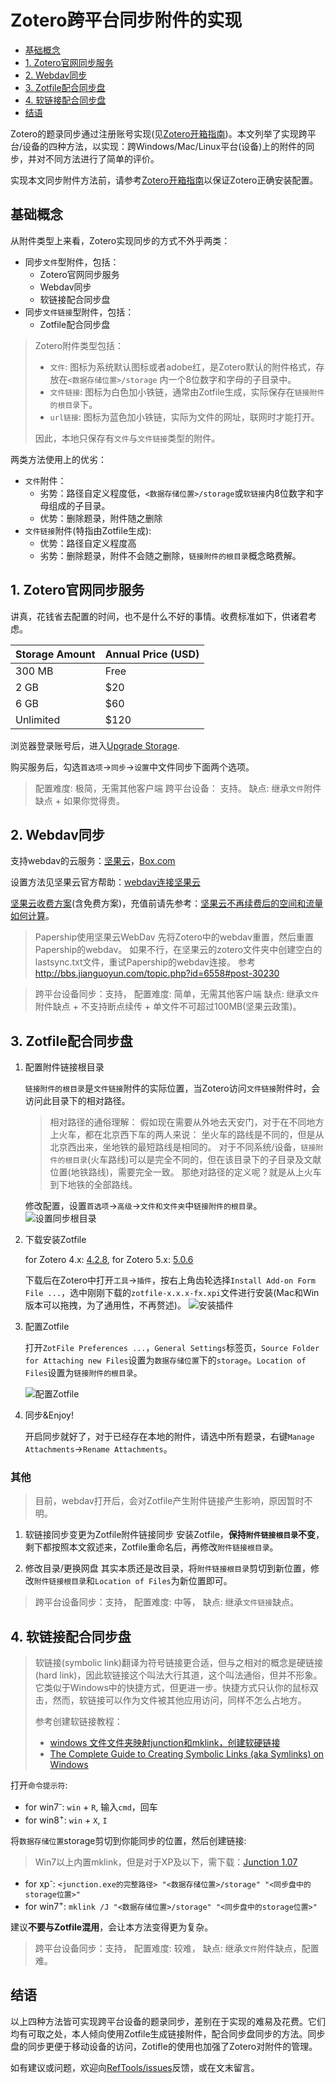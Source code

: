 # Zotero跨平台同步附件的实现

<!-- @import "[TOC]" {cmd="toc" depthFrom=2 depthTo=2 orderedList=false} -->
<!-- code_chunk_output -->

* [基础概念](#基础概念)
* [1. Zotero官网同步服务](#1-zotero官网同步服务)
* [2. Webdav同步](#2-webdav同步)
* [3. Zotfile配合同步盘](#3-zotfile配合同步盘)
* [4. 软链接配合同步盘](#4-软链接配合同步盘)
* [结语](#结语)

<!-- /code_chunk_output -->

Zotero的题录同步通过注册账号实现(见[Zotero开箱指南](startup.md))。本文列举了实现跨平台/设备的四种方法，以实现：跨Windows/Mac/Linux平台(设备)上的附件的同步，并对不同方法进行了简单的评价。

实现本文同步附件方法前，请参考[Zotero开箱指南](startup.md)以保证Zotero正确安装配置。

## 基础概念

从附件类型上来看，Zotero实现同步的方式不外乎两类：

- 同步`文件`型附件，包括：
  - Zotero官网同步服务
  - Webdav同步
  - 软链接配合同步盘
- 同步`文件链接`型附件，包括：
  - Zotfile配合同步盘

> Zotero附件类型包括：
> - `文件`: 图标为系统默认图标或者adobe红，是Zotero默认的附件格式，存放在`<数据存储位置>/storage` 内一个8位数字和字母的子目录中。
> - `文件链接`: 图标为白色加小铁链，通常由Zotfile生成，实际保存在`链接附件的根目录`下。
> - `url链接`: 图标为蓝色加小铁链，实际为文件的网址，联网时才能打开。
>
> 因此，本地只保存有`文件`与`文件链接`类型的附件。

两类方法使用上的优劣：

- `文件`附件：
  - 劣势：路径自定义程度低，`<数据存储位置>/storage`或`软链接`内8位数字和字母组成的子目录。
  - 优势：删除题录，附件随之删除
- `文件链接`附件(特指由Zotfile生成):
  - 优势：路径自定义程度高
  - 劣势：删除题录，附件不会随之删除，`链接附件的根目录`概念略费解。

## 1. Zotero官网同步服务

讲真，花钱省去配置的时间，也不是什么不好的事情。收费标准如下，供诸君考虑。

| Storage Amount | Annual Price (USD) |
|:--|:--|
| 300 MB | Free |
| 2 GB | $20 |
| 6 GB | $60 |
| Unlimited | $120 |

浏览器登录账号后，进入[Upgrade Storage](https://www.Zotero.org/settings/storage).

购买服务后，勾选`首选项`→`同步`→`设置`中文件同步下面两个选项。

> 配置难度: 极简，无需其他客户端
> 跨平台设备： 支持。
> 缺点: 继承`文件`附件缺点 + 如果你觉得贵。

## 2. Webdav同步

支持webdav的云服务：[坚果云](https://www.jianguoyun.com/)，[Box.com](https://www.box.com/)

设置方法见坚果云官方帮助：[webdav连接坚果云](http://help.jianguoyun.com/?p=3168)

[坚果云收费方案](https://www.jianguoyun.com/s/pricing)(含免费方案)，充值前请先参考：[坚果云不再续费后的空间和流量如何计算](http://www.jianguoyun.com/s/help/?p=1582)。

> Papership使用坚果云WebDav
> 先将Zotero中的webdav重置，然后重置Papership的webdav。
> 如果不行，在坚果云的zotero文件夹中创建空白的lastsync.txt文件，重试Papership的webdav连接。
> 参考 <http://bbs.jianguoyun.com/topic.php?id=6558#post-30230>

> 跨平台设备同步：支持，
> 配置难度: 简单，无需其他客户端
> 缺点: 继承`文件`附件缺点 + 不支持断点续传 + 单文件不可超过100MB(坚果云政策)。

## 3. Zotfile配合同步盘

1. 配置附件链接根目录

    `链接附件的根目录`是`文件链接`附件的实际位置，当Zotero访问`文件链接`附件时，会访问此目录下的相对路径。

    > 相对路径的通俗理解：
    > 假如现在需要从外地去天安门，对于在不同地方上火车，都在北京西下车的两人来说：
    > 坐火车的路线是不同的，但是从北京西出来，坐地铁的最短路线是相同的。
    > 对于不同系统/设备，`链接附件的根目录`(火车路线)可以是完全不同的，但在该目录下的子目录及文献位置(地铁路线)，需要完全一致。
    > 那绝对路径的定义呢？就是从上火车到下地铁的全部路线。

    修改配置，设置`首选项`→`高级`→`文件和文件夹`中`链接附件的根目录`。
    ![设置同步根目录](figs/sync_root_folder.png)

1. 下载安装Zotfile

    for Zotero 4.x: [4.2.8](https://addons.mozilla.org/firefox/downloads/latest/zotfile/type:attachment/addon-284723-latest.xpi), for Zotero 5.x: [5.0.6](https://github.com/jlegewie/zotfile/releases/download/v5.0.4/zotfile-5.0.6-fx.xpi)

    下载后在Zotero中打开`工具`→`插件`，按右上角齿轮选择`Install Add-on Form File ...`，选中刚刚下载的`zotfile-x.x.x-fx.xpi`文件进行安装(Mac和Win版本可以拖拽，为了通用性，不再赘述)。
    ![安装插件](figs/install_plugin.png)

1. 配置Zotfile

    打开`ZotFile Preferences ...`，`General Settings`标签页，`Source Folder for Attaching new Files`设置为`数据存储位置`下的`storage`。`Location of Files`设置为`链接附件的根目录`。

    ![配置Zotfile](figs/zotfile_settings.png)

1. 同步\&Enjoy!

    开启同步就好了，对于已经存在本地的附件，请选中所有题录，右键`Manage Attachments`→`Rename Attachments`。

### 其他

> 目前，webdav打开后，会对Zotfile产生附件链接产生影响，原因暂时不明。

1. 软链接同步变更为Zotfile附件链接同步
  安装Zotfile，**保持`附件链接根目录`不变**，剩下都按照本文叙述来，Zotfile重命名后，再修改`附件链接根目录`。

1. 修改目录/更换网盘
  其实本质还是改目录，将`附件链接根目录`剪切到新位置，修改`附件链接根目录`和`Location of Files`为新位置即可。

> 跨平台设备同步：支持，
> 配置难度: 中等，
> 缺点: 继承`文件链接`缺点。

## 4. 软链接配合同步盘

> 软链接(symbolic link)翻译为符号链接更合适，但与之相对的概念是硬链接(hard link)，因此软链接这个叫法大行其道，这个叫法通俗，但并不形象。
> 它类似于Windows中的快捷方式，但更进一步。快捷方式只认你的鼠标双击，然而，软链接可以作为文件被其他应用访问，同样不怎么占地方。
>
> 参考创建软链接教程：
> - [windows 文件文件夹映射junction和mklink，创建软硬链接](http://www.codes51.com/article/detail_223538.html)
> - [The Complete Guide to Creating Symbolic Links (aka Symlinks) on Windows](https://www.howtogeek.com/howto/16226/complete-guide-to-symbolic-links-symlinks-on-windows-or-linux/)

打开`命令提示符`:

- for win7<sup>-</sup>: `win` + `R`, 输入`cmd`，回车
- for win8<sup>+</sup>: `win` + `X`, `I`

将`数据存储位置`storage剪切到你能同步的位置，然后创建链接:
> Win7以上内置mklink，但是对于XP及以下，需下载：[Junction 1.07](https://docs.microsoft.com/zh-cn/sysinternals/downloads/junction)

- for xp<sup>-</sup>: `<junction.exe的完整路径> "<数据存储位置>/storage" "<同步盘中的storage位置>"`
- for win7<sup>+</sup>: `mklink /J "<数据存储位置>/storage" "<同步盘中的storage位置>"`

建议**不要与Zotfile混用**，会让本方法变得更为复杂。

> 跨平台设备同步：支持，
> 配置难度: 较难，
> 缺点: 继承`文件`附件缺点，配置难。

## 结语

以上四种方法皆可实现跨平台设备的题录同步，差别在于实现的难易及花费。它们均有可取之处，本人倾向使用Zotfile生成链接附件，配合同步盘同步的方法。同步盘的同步更便于移动设备的访问，Zotifle的使用也加强了Zotero对附件的管理。

如有建议或问题，欢迎向[RefTools/issues](https://github.com/specter119/RefTools/issues)反馈，或在文末留言。